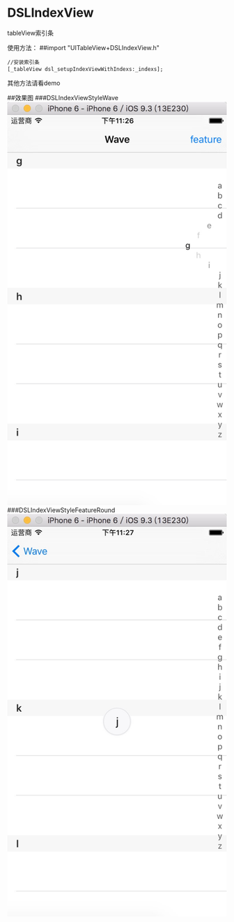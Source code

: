 # DSLIndexView
tableView索引条

使用方法：
##import "UITableView+DSLIndexView.h"
```
//安装索引条
[_tableView dsl_setupIndexViewWithIndexs:_indexs];
```
其他方法请看demo

##效果图
###DSLIndexViewStyleWave
![](https://github.com/dengshunlai/DSLIndexView/raw/master/wave.png)
###DSLIndexViewStyleFeatureRound
![](https://github.com/dengshunlai/DSLIndexView/raw/master/feature.png)